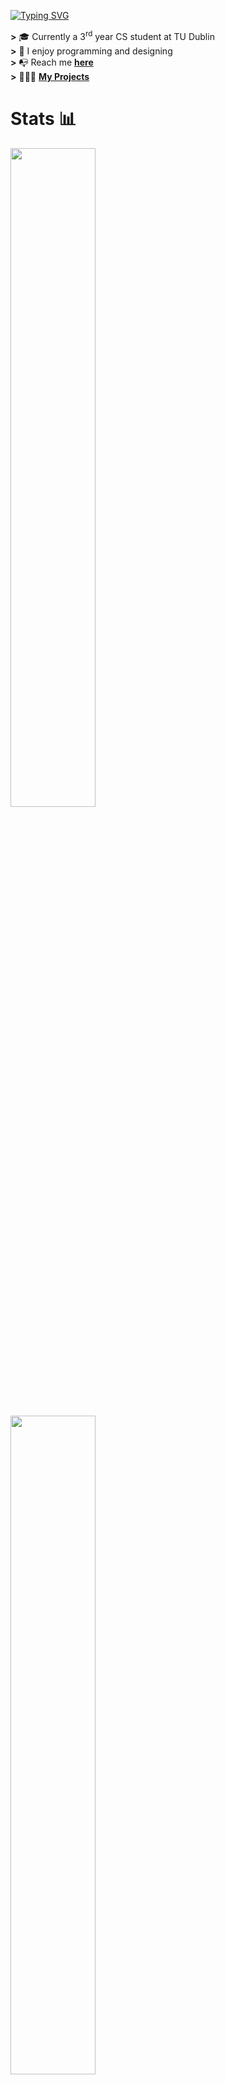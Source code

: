 [![Typing SVG](https://readme-typing-svg.demolab.com?font=Fira+Code&weight=600&size=40&duration=3840&pause=500&color=27e8a7&vCenter=true&width=700&height=46&lines=Helllloooo+I'm+Ronan%F0%9F%91%8B;Studying+Computer+Science%F0%9F%8E%93;Based+In+Dublin%2C+Ireland%F0%9F%93%8D)](https://git.io/typing-svg)

**>** 🎓 Currently a 3<sup>rd</sup> year CS student at TU Dublin<br>
**>** 🎨 I enjoy programming and designing<br>
**>** 📭 Reach me **[here](https://linktr.ee/ronansingpurwala)**<br>
**>** 👨🏽‍💻 **[My Projects](https://github.com/ronan-s1/My-Projects)**<br>

# Stats 📊
<img src="https://github-readme-stats.vercel.app/api?username=ronan-s1&layout=compact&show_icons=true&theme=blueberry" style="width: 52%;"/>
<img src="https://github-readme-streak-stats.herokuapp.com/?user=ronan-s1&theme=blueberry&layout=compact" style="width: 52%;"/>
<img src="https://github-readme-stats.vercel.app/api/top-langs?username=ronan-s1&langs_count=6&layout=compact&theme=blueberry&show_icons=true" style="width: 52%;"/>

# Skills 🎯
![Python](https://img.shields.io/badge/Python-FFD43B?style=for-the-badge&logo=python&logoColor=blue)
![Pandas](https://img.shields.io/badge/Pandas-2C2D72?style=for-the-badge&logo=pandas&logoColor=white)
![SQL](https://img.shields.io/badge/PostgreSQL-316192?style=for-the-badge&logo=postgresql&logoColor=white)
![NumPy](https://img.shields.io/badge/Numpy-777BB4?style=for-the-badge&logo=numpy&logoColor=white)
![WordPress](https://img.shields.io/badge/WordPress-%23117AC9.svg?style=for-the-badge&logo=WordPress&logoColor=white)
<br>
![C](https://img.shields.io/badge/C-00599C?style=for-the-badge&logo=c&logoColor=white)
![typescript](https://img.shields.io/badge/TypeScript-007ACC?style=for-the-badge&logo=typescript&logoColor=white)
![JAVA](https://img.shields.io/badge/java-%23ED8B00.svg?style=for-the-badge&logo=java&logoColor=white)
![Docker](https://img.shields.io/badge/docker-%230db7ed.svg?style=for-the-badge&logo=docker&logoColor=white)
![php](https://img.shields.io/badge/PHP-777BB4?style=for-the-badge&logo=php&logoColor=white)
![Android Studio](https://img.shields.io/badge/Android%20Studio-33a816.svg?style=for-the-badge&logo=android-studio&logoColor=white)

# Socials 📲
[<img src="https://img.shields.io/badge/linkedin-%230077B5.svg?style=for-the-badge&logo=linkedin&logoColor=white">](https://www.linkedin.com/in/ronan-singpurwala-b47ba2240/)
[<img src="https://img.shields.io/badge/Instagram-%23E4405F.svg?style=for-the-badge&logo=Instagram&logoColor=white">](https://www.instagram.com/ronanwala/)
[<img src="https://img.shields.io/badge/Gmail-D14836?style=for-the-badge&logo=gmail&logoColor=white">](mailto:singpurwala13@gmail.com)

# Views 👀
<img src="https://komarev.com/ghpvc/?username=ronan-s1&style=for-the-badge&color=33518f" alt="Profile views"/>
